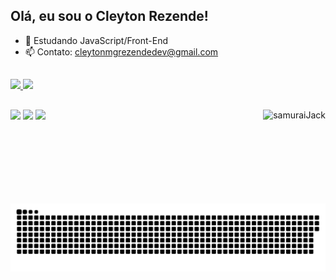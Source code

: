 ## Olá, eu sou o Cleyton Rezende!


- 🌱 Estudando JavaScript/Front-End
- 📫 Contato: cleytonmgrezendedev@gmail.com
##
 <div>
  <a href="https://github.com/CleytonRez">
  <img height="150em" src="https://github-readme-stats.vercel.app/api?username=CleytonRez&show_icons=true&theme=dark&include_all_commits=true&count_private=true"/>
  <img height="150em" src="https://github-readme-stats.vercel.app/api/top-langs/?username=CleytonRez&layout=compact&langs_count=7&theme=dark"/>
</div>
 

 ##
 
 <div> 
  <a href="https://instagram.com/cleytonrezende" target="_blank"><img src="https://img.shields.io/badge/-Instagram-%23E4405F?style=for-the-badge&logo=instagram&logoColor=white" target="_blank"></a> 
  <a href = "mailto:cleytonmgrezendedev@gmail.com"><img src="https://img.shields.io/badge/-Gmail-%23333?style=for-the-badge&logo=gmail&logoColor=white" target="_blank"></a>
  <a href="https://www.linkedin.com/in/cleyton-rezende-354149181/" target="_blank"><img src="https://img.shields.io/badge/-LinkedIn-%230077B5?style=for-the-badge&logo=linkedin&logoColor=white" target="_blank"></a> 

  <img height="150em" align="right" alt="samuraiJack" src="https://steamuserimages-a.akamaihd.net/ugc/951840009307516529/C0CCD53E53D72C09C2B1116C39DE0A0EA081C8BD/?imw=5000&imh=5000&ima=fit&impolicy=Letterbox&imcolor=%23000000&letterbox=false">
  
  
  ![Snake animation](https://github.com/CleytonRez/CleytonRez/blob/output/github-contribution-grid-snake.svg)
  
</div>
